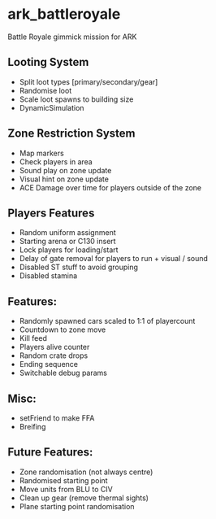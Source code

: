 # ark_battleroyale
Battle Royale gimmick mission for ARK

## Looting System
* Split loot types [primary/secondary/gear]
* Randomise loot
* Scale loot spawns to building size
* DynamicSimulation

## Zone Restriction System
* Map markers
* Check players in area
* Sound play on zone update
* Visual hint on zone update
* ACE Damage over time for players outside of the zone

## Players Features
* Random uniform assignment
* Starting arena or C130 insert
* Lock players for loading/start
* Delay of gate removal for players to run + visual / sound
* Disabled ST stuff to avoid grouping
* Disabled stamina

## Features:
* Randomly spawned cars scaled to 1:1 of playercount
* Countdown to zone move
* Kill feed
* Players alive counter
* Random crate drops
* Ending sequence
* Switchable debug params

## Misc:
* setFriend to make FFA
* Breifing

## Future Features:
* Zone randomisation (not always centre)
* Randomised starting point
* Move units from BLU to CIV
* Clean up gear (remove thermal sights)
* Plane starting point randomisation